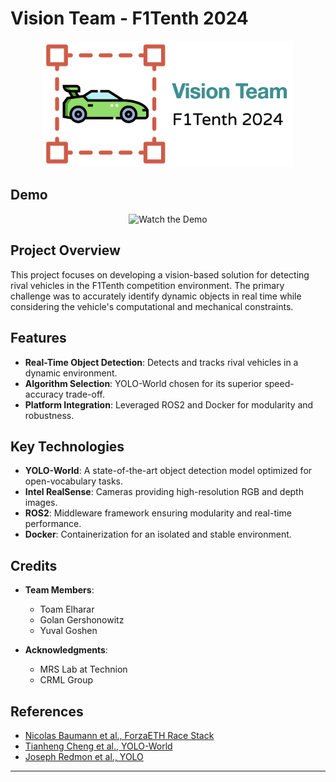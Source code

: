 # Vision Team - F1Tenth 2024
<div align="center">
  <img src="source_for_README/visionTeamLogoV3.png" alt="Project Logo" width="400">
</div>

<!--
<div align="center">
  <img src="source_for_README/visionTeamLogoV1.jpeg" alt="Project Logo" />
</div>
![Project Logo](source_for_README/visionTeamLogo.jpeg) 
 -->

## Demo
<div align="center">
  <img src="source_for_README/readmeGif.gif" alt="Watch the Demo" />
</div>
<!-- ![Watch the Demo](source_for_README/readmeGif.gif) -->

## Project Overview
This project focuses on developing a vision-based solution for detecting rival vehicles in the F1Tenth competition environment. The primary challenge was to accurately identify dynamic objects in real time while considering the vehicle's computational and mechanical constraints.

<!--The proposed solution integrates advanced image processing techniques with camera-generated RGB and depth images. After evaluating several algorithms such as SSD, Mask R-CNN, and Reinforcement Learning, the YOLO-World model was selected for its optimal balance between accuracy and speed. The vision module was implemented using the ROS2 platform, with Docker providing stability and isolation for the system.-->

## Features
- **Real-Time Object Detection**: Detects and tracks rival vehicles in a dynamic environment.
- **Algorithm Selection**: YOLO-World chosen for its superior speed-accuracy trade-off.
- **Platform Integration**: Leveraged ROS2 and Docker for modularity and robustness.

## Key Technologies
- **YOLO-World**: A state-of-the-art object detection model optimized for open-vocabulary tasks.
- **Intel RealSense**: Cameras providing high-resolution RGB and depth images.
- **ROS2**: Middleware framework ensuring modularity and real-time performance.
- **Docker**: Containerization for an isolated and stable environment.

## Credits
- **Team Members**:
    - Toam Elharar
    - Golan Gershonowitz
    - Yuval Goshen
    
- **Acknowledgments**:
  - MRS Lab at Technion
  - CRML Group

## References
- [Nicolas Baumann et al., ForzaETH Race Stack](https://arxiv.org/abs/2403.11784)
- [Tianheng Cheng et al., YOLO-World](https://arxiv.org/abs/2401.17270)
- [Joseph Redmon et al., YOLO](https://arxiv.org/abs/1506.02640)

---

